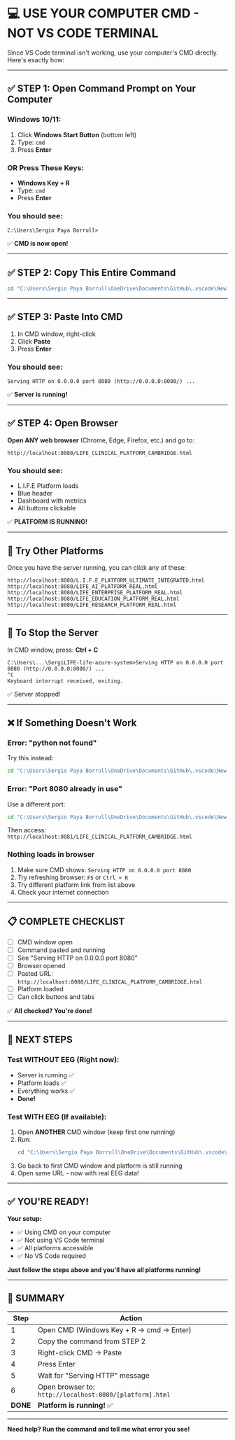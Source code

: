 # 💻 USE YOUR COMPUTER CMD - NOT VS CODE TERMINAL

Since VS Code terminal isn't working, use your computer's CMD directly. Here's exactly how:

---

## ✅ STEP 1: Open Command Prompt on Your Computer

### **Windows 10/11:**
1. Click **Windows Start Button** (bottom left)
2. Type: `cmd`
3. Press **Enter**

### **OR Press These Keys:**
- **Windows Key + R** 
- Type: `cmd`
- Press **Enter**

### **You should see:**
```
C:\Users\Sergio Paya Borrull>
```

✅ **CMD is now open!**

---

## ✅ STEP 2: Copy This Entire Command

```cmd
cd "C:\Users\Sergio Paya Borrull\OneDrive\Documents\GitHub\.vscode\New folder\SergiLIFE-life-azure-system\SergiLIFE-life-azure-system" && python -m http.server 8080
```

---

## ✅ STEP 3: Paste Into CMD

1. In CMD window, right-click
2. Click **Paste**
3. Press **Enter**

### **You should see:**
```
Serving HTTP on 0.0.0.0 port 8080 (http://0.0.0.0:8080/) ...
```

✅ **Server is running!**

---

## ✅ STEP 4: Open Browser

**Open ANY web browser** (Chrome, Edge, Firefox, etc.) and go to:

```
http://localhost:8080/LIFE_CLINICAL_PLATFORM_CAMBRIDGE.html
```

### **You should see:**
- L.I.F.E Platform loads
- Blue header
- Dashboard with metrics
- All buttons clickable

✅ **PLATFORM IS RUNNING!**

---

## 📱 Try Other Platforms

Once you have the server running, you can click any of these:

```
http://localhost:8080/L.I.F.E_PLATFORM_ULTIMATE_INTEGRATED.html
http://localhost:8080/LIFE_AI_PLATFORM_REAL.html
http://localhost:8080/LIFE_ENTERPRISE_PLATFORM_REAL.html
http://localhost:8080/LIFE_EDUCATION_PLATFORM_REAL.html
http://localhost:8080/LIFE_RESEARCH_PLATFORM_REAL.html
```

---

## 🛑 To Stop the Server

In CMD window, press: **Ctrl + C**

```
C:\Users\...\SergiLIFE-life-azure-system>Serving HTTP on 0.0.0.0 port 8080 (http://0.0.0.0:8080/) ...
^C
Keyboard interrupt received, exiting.
```

✅ Server stopped!

---

## ❌ If Something Doesn't Work

### **Error: "python not found"**

Try this instead:
```cmd
cd "C:\Users\Sergio Paya Borrull\OneDrive\Documents\GitHub\.vscode\New folder\SergiLIFE-life-azure-system\SergiLIFE-life-azure-system" && python3 -m http.server 8080
```

### **Error: "Port 8080 already in use"**

Use a different port:
```cmd
cd "C:\Users\Sergio Paya Borrull\OneDrive\Documents\GitHub\.vscode\New folder\SergiLIFE-life-azure-system\SergiLIFE-life-azure-system" && python -m http.server 8081
```

Then access: `http://localhost:8081/LIFE_CLINICAL_PLATFORM_CAMBRIDGE.html`

### **Nothing loads in browser**

1. Make sure CMD shows: `Serving HTTP on 0.0.0.0 port 8080`
2. Try refreshing browser: `F5` or `Ctrl + R`
3. Try different platform link from list above
4. Check your internet connection

---

## 📋 COMPLETE CHECKLIST

- [ ] CMD window open
- [ ] Command pasted and running
- [ ] See "Serving HTTP on 0.0.0.0 port 8080"
- [ ] Browser opened
- [ ] Pasted URL: `http://localhost:8080/LIFE_CLINICAL_PLATFORM_CAMBRIDGE.html`
- [ ] Platform loaded
- [ ] Can click buttons and tabs

✅ **All checked? You're done!**

---

## 🎯 NEXT STEPS

### **Test WITHOUT EEG (Right now):**
- Server is running ✅
- Platform loads ✅
- Everything works ✅
- **Done!**

### **Test WITH EEG (If available):**
1. Open **ANOTHER** CMD window (keep first one running)
2. Run:
   ```cmd
   cd "C:\Users\Sergio Paya Borrull\OneDrive\Documents\GitHub\.vscode\New folder\SergiLIFE-life-azure-system\SergiLIFE-life-azure-system" && python life_eeg_server.py
   ```
3. Go back to first CMD window and platform is still running
4. Open same URL - now with real EEG data!

---

## ✅ YOU'RE READY!

**Your setup:**
- ✅ Using CMD on your computer
- ✅ Not using VS Code terminal
- ✅ All platforms accessible
- ✅ No VS Code required

**Just follow the steps above and you'll have all platforms running!**

---

## 🎉 SUMMARY

| Step | Action |
|------|--------|
| 1 | Open CMD (Windows Key + R → cmd → Enter) |
| 2 | Copy the command from STEP 2 |
| 3 | Right-click CMD → Paste |
| 4 | Press Enter |
| 5 | Wait for "Serving HTTP" message |
| 6 | Open browser to: `http://localhost:8080/[platform].html` |
| **DONE** | **Platform is running!** ✅ |

---

**Need help? Run the command and tell me what error you see!**
